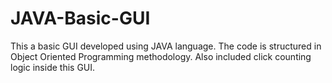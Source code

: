 # JAVA-Basic-GUI
This a basic GUI developed using JAVA language. The code is structured in Object Oriented Programming methodology. Also included click counting logic inside this GUI.
